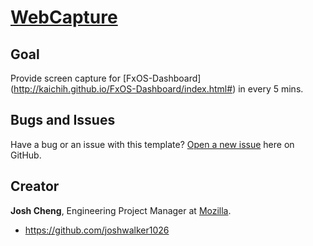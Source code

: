 # [WebCapture](https://github.com/joshwalker1026/WebCapture)

## Goal
Provide screen capture for [FxOS-Dashboard] (http://kaichih.github.io/FxOS-Dashboard/index.html#) in every 5 mins.

## Bugs and Issues

Have a bug or an issue with this template? [Open a new issue](https://github.com/joshwalker1026/WebCapture/issues) here on GitHub.

## Creator

**Josh Cheng**, Engineering Project Manager at [Mozilla](https://www.mozilla.org).

* https://github.com/joshwalker1026
